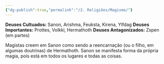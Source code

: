 ```yaml
---
{"dg-publish":true,"permalink":"/2. Religiões/Magismo/"}
---
```


 __Deuses Cultuados:__ Sanon, Arishma, Feuksta, Kirena, Ylfdag
 __Deuses Importantes:__ Prottes, Volkki, Hermathoth
 __Deuses Antagonizados:__ Zspen (em partes)

Magistas creem em Sanon como sendo a reencarnação (ou o filho, em algumas doutrinas) de Hermathoth. Sanon se manifesta forma da própria magia, pois está em todos os lugares e todas as coisas. 